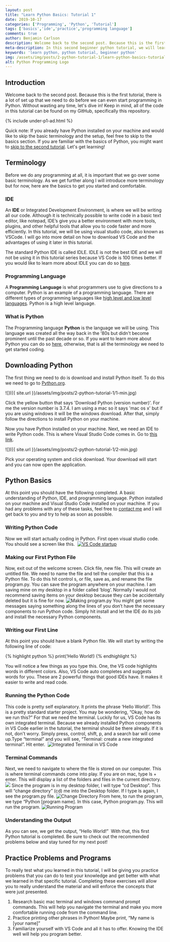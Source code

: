 ```yaml
---
layout: post
title: "Learn Python Basics: Tutorial 1"
date: 2019-10-17
categories: ['Programming', 'Python', 'Tutorial']
tags: ['basics','ide','practice','programming language']
comments: true
author: Benjamin Carlson
description: Welcome back to the second post. Because this is the first tutorial, there is a lot of set up that we need to do before we can even start programming in Python
meta-description: In this second beginner python tutorial, we will learn python environments, basic syntax, VSCode and much more.
keywords: 'learn python, python tutorial, beginner python'
img: /assets/img/posts/2-python-tutorial-1/learn-python-basics-tutorial1.png
alt: Python Programming Logo
---
```


## Introduction

Welcome back to the second post. Because this is the first tutorial, there is a lot of set up that we need to do before we can even start programming in Python. Without wasting any time, let's dive in! Keep in mind, all of the code in this tutorial can be found on my GitHub, specifically this repository.

{% include under-p1-ad.html %}

Quick note: If you already have Python installed on your machine and would like to skip the basic terminology and the setup, feel free to skip to the basics section. If you are familiar with the basics of Python, you might want to [skip to the second tutorial](https://benjamincarlson.net/python/programming/tutorial/2019/11/20/learn-python-variables-comments-and-data-types-tutorial-2.html). Let's get learning!

## Terminology

Before we do any programming at all, it is important that we go over some basic terminology. As we get further along I will introduce more terminology but for now, here are the basics to get you started and comfortable.

### IDE

An **IDE** or Integrated Development Environment, is where we will be writing all our code. Although it is technically possible to write code in a basic text editor, like notepad, IDE’s give you a better environment with more tools, plugins, and other helpful tools that allow you to code faster and more efficiently. In this tutorial, we will be using visual studio code, also known as VSCode. I will go into more detail on how to download VS Code and the advantages of using it later in this tutorial. 

The standard Python IDE is called IDLE. IDLE is not the best IDE and we will not be using it in this tutorial series because VS Code is 100 times better. If you would like to learn more about IDLE you can do so [here](https://docs.python.org/3/library/idle.html).

### Programming Language

A **Programming** **Language** is what programmers use to give directions to a computer. Python is an example of a programming language. There are different types of programming languages like [high level and low level languages](https://www.geeksforgeeks.org/difference-between-high-level-and-low-level-languages/). Python is a high level language.

### What is Python

The Programming language **Python** is the language we will be using. This language was created all the way back in the ‘80s but didn't become prominent until the past decade or so. If you want to learn more about Python you can do so [here](https://www.w3schools.com/python/python_intro.asp), otherwise, that is all the terminology we need to get started coding.

## Downloading Python

The first thing we need to do is download and install Python itself. To do this we need to go to [Python.org](https://www.python.org/downloads/).

<span class="blog-post-imbedded-img">
![]({{ site.url }}/assets/img/posts/2-python-tutorial-1/1-min.jpg) 
</span>

Click the yellow button that says 'Download Python (version number)'. For me the version number is 3.7.4. I am using a mac so it says 'mac os x' but if you are using windows it will be the windows download. After that, simply follow the directions to install Python on your machine.

Now you have Python installed on your machine. Next, we need an IDE to write Python code. This is where Visual Studio Code comes in. Go to [this link](https://code.visualstudio.com/download). 

<span class="blog-post-imbedded-img">
![]({{ site.url }}/assets/img/posts/2-python-tutorial-1/2-min.jpg) 
</span>

Pick your operating system and click download. Your download will start and you can now open the application.

## Python Basics

<span style="font-weight: 400;">At this point you should have the following completed. A basic understanding of Python, IDE, and programming language. Python installed on your machine and Visual Studio Code installed on your machine. If you had any problems with any of these tasks, feel free to</span> [<span style="font-weight: 400;">contact me</span>](https://computersciencecentral.dev/contact/) <span style="font-weight: 400;">and I will get back to you and try to help as soon as possible.</span>

### Writing Python Code

Now we will start actually coding in Python. First open visual studio code. You should see a screen like this. </span> [![VS Code startup](https://www.benjamincarlson.net/blog/wp-content/uploads/2019/10/3-1-300x188.png)](https://computersciencecentral.dev/wp-content/uploads/2019/10/3.png)

### Making our First Python File

<span style="font-weight: 400;">Now, exit out of the welcome screen. Click file, new file. This will create an untitled file. We need to name the file and tell the compiler that this is a Python file. To do this hit control s, or file, save as, and rename the file program.py. You can save the program anywhere on your machine. I am saving mine on my desktop in a folder called ‘blog’. Normally I would not recommend saving items on your desktop because they can be accidentally deleted but it is fine for now.</span> ![Making program.py](https://www.benjamincarlson.net/blog/wp-content/uploads/2019/10/4-1-300x169.png) <span style="font-weight: 400;">You might get some messages saying something along the lines of you don’t have the necessary components to run Python code. Simply hit install and let the IDE do its job and install the necessary Python components.</span>  

### Writing our First Line

At this point you should have a blank Python file. We will start by writing the following line of code:

{% highlight python %}
print(‘Hello World!)
{% endhighlight %}


<span style="font-weight: 400;">You will notice a few things as you type this. One, the VS code highlights words in different colors. Also, VS Code auto completes and suggests words for you. These are 2 powerful things that good IDEs have. It makes it easier to write and read code.</span>

### Running the Python Code

<span style="font-weight: 400;">This code is pretty self explanatory. It prints the phrase ‘Hello World!’. This is a pretty standard starter project. You may be wondering, “Okay, how do we run this?” For that we need the terminal. Luckily for us, VS Code has its own integrated terminal. Because we already installed Python components in VS Code earlier in the tutorial, the terminal should be there already. If it is not, don't worry. Simply press, control, shift, p, and a search bar will come up.Type “terminal” and you will see, “Terminal: create a new integrated terminal”. Hit enter. </span> ![Integrated Terminal in VS Code](https://www.benjamincarlson.net/blog/wp-content/uploads/2019/10/6-1-300x94.png)

### Terminal Commands

<span style="font-weight: 400;">Next, we need to navigate to where the file is stored on our computer. This is where terminal commands come into play. If you are on mac, type ls + enter. This will display a list of the folders and files in the current directory.</span> <span style="font-weight: 400;">![](https://www.benjamincarlson.net/blog/wp-content/uploads/2019/10/7-1-300x48.png)</span> <span style="font-weight: 400;">Since the program is in my desktop folder, I will type “cd Desktop”. This will </span><span style="font-weight: 400;"></span> <span style="font-weight: 400;">“change directory” (cd) me into the Desktop folder. If I type ls again, I see the program.py file.</span> ![Change Directory](https://www.benjamincarlson.net/blog/wp-content/uploads/2019/10/8-1-300x51.png) <span style="font-weight: 400;">From here, to run the program, we type “Python [program name]. In this case, Python program.py. This will run the program.</span> ![Running Program](https://www.benjamincarlson.net/blog/wp-content/uploads/2019/10/9-1-300x45.png)

### Understanding the Output

<span style="font-weight: 400;">As you can see, we get the output, “Hello World!” </span> With that, this first <span style="font-weight: 400;">Python</span> tutorial is completed. Be sure to check out the recommended problems below and stay tuned for my next post!

## Practice Problems and Programs

<span style="font-weight: 400;">To really test what you learned in this tutorial, I will be giving you practice problems that you can do to test your knowledge and get better with what we learned in that specific tutorial. Completing these exercises will allow you to really understand the material and will enforce the concepts that were just presented. </span>

1.  <span style="font-weight: 400;">Research basic mac terminal and windows command prompt commands. This will help you navigate the terminal and make you more comfortable running code from the command line. </span>
2.  <span style="font-weight: 400;">Practice printing other phrases in Python! Maybe print, “My name is [your name]”</span>
3.  <span style="font-weight: 400;">Familiarize yourself with VS Code and all it has to offer. Knowing the IDE well will help you program better.  </span>
